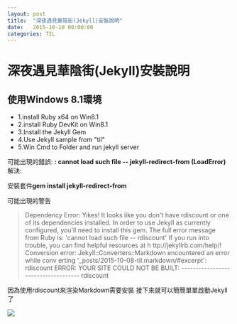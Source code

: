 ```yaml
---
layout: post
title:  "深夜遇見華陰街(Jekyll)安裝說明"
date:   2015-10-10 00:00:00
categories: TIL
---
```


# 深夜遇見華陰街(Jekyll)安裝說明 #
## 使用Windows 8.1環境

- 1.install Ruby x64 on Win8.1 
- 2.install Ruby DevKit on Win8.1
- 3.Install the Jekyll Gem
- 4.Use Jekyll sample from "til"
- 5.Win Cmd to Folder and run jekyll server

可能出現的錯誤:
**: cannot load such file -- jekyll-redirect-from (LoadError)**
解決:

安裝套件**gem install jekyll-redirect-from**

可能出現的警告
>   Dependency Error:  Yikes! It looks like you don't have rdiscount or one of its
>  dependencies installed. In order to use Jekyll as currently configured, you'll
> need to install this gem. The full error message from Ruby is: 'cannot load such
>  file -- rdiscount' If you run into trouble, you can find helpful resources at h
> ttp://jekyllrb.com/help/!
>   Conversion error: Jekyll::Converters::Markdown encountered an error while conv
> erting '_posts/2015-10-08-til.markdown/#excerpt':
>                     rdiscount
>              ERROR: YOUR SITE COULD NOT BE BUILT:
>                     ------------------------------------
>                     rdiscount

因為使用rdiscount來渲染Markdown需要安裝
接下來就可以簡簡單單啟動Jekyll了

![](http://i.imgur.com/87jSETB.jpg)

